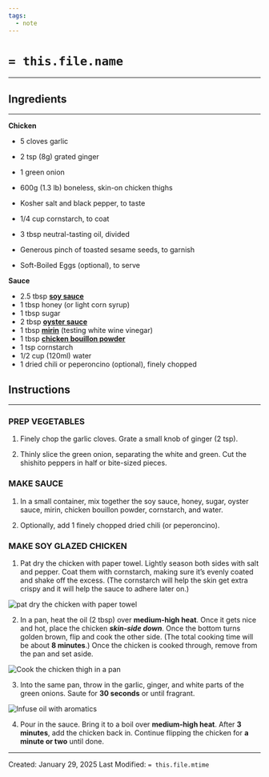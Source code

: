 ```yaml
---
tags:
  - note
---
```

# `= this.file.name`
---

## Ingredients
---

**Chicken**
- 5 cloves garlic
- 2 tsp (8g) grated ginger
- 1 green onion
- 600g (1.3 lb) boneless, skin-on chicken thighs
- Kosher salt and black pepper, to taste
- 1/4 cup cornstarch, to coat
- 3 tbsp neutral-tasting oil, divided

- Generous pinch of toasted sesame seeds, to garnish
- Soft-Boiled Eggs (optional), to serve

**Sauce**
- 2.5 tbsp **[soy sauce](https://amzn.to/3RuaZAS)**
- 1 tbsp honey (or light corn syrup)
- 1 tbsp sugar
- 2 tbsp **[oyster sauce](https://amzn.to/3yRHMbQ)**
- 1 tbsp **[mirin](https://amzn.to/3IpcFYb)** (testing white wine vinegar)
- 1 tbsp **[chicken bouillon powder](https://amzn.to/3bZjW4Q)**
- 1 tsp cornstarch
- 1/2 cup (120ml) water
- 1 dried chili or peperoncino (optional), finely chopped


## Instructions
---
### **PREP VEGETABLES**

1. Finely chop the garlic cloves. Grate a small knob of ginger (2 tsp).

2. Thinly slice the green onion, separating the white and green. Cut the shishito peppers in half or bite-sized pieces.

### **MAKE SAUCE**

1. In a small container, mix together the soy sauce, honey, sugar, oyster sauce, mirin, chicken bouillon powder, cornstarch, and water.

2. Optionally, add 1 finely chopped dried chili (or peperoncino).

### **MAKE SOY GLAZED CHICKEN**

1. Pat dry the chicken with paper towel. Lightly season both sides with salt and pepper. Coat them with cornstarch, making sure it’s evenly coated and shake off the excess. (The cornstarch will help the skin get extra crispy and it will help the sauce to adhere later on.)

![pat dry the chicken with paper towel](https://aaronandclaire.com/wp-content/uploads/2023/06/간장치킨2-1-1024x576.jpg)

2. In a pan, heat the oil (2 tbsp) over **medium-high heat**. Once it gets nice and hot, place the chicken **_skin-side down_**. Once the bottom turns golden brown, flip and cook the other side. (The total cooking time will be about **8 minutes**.) Once the chicken is cooked through, remove from the pan and set aside.

![Cook the chicken thigh in a pan](https://aaronandclaire.com/wp-content/uploads/2023/06/간장치킨5-1024x576.jpg)

3. Into the same pan, throw in the garlic, ginger, and white parts of the green onions. Saute for **30 seconds** or until fragrant.

![Infuse oil with aromatics](https://aaronandclaire.com/wp-content/uploads/2023/06/간장치킨7-1024x576.jpg)

4. Pour in the sauce. Bring it to a boil over **medium-high heat**. After **3 minutes**, add the chicken back in. Continue flipping the chicken for **a minute or two** until done.


---
Created: January 29, 2025
Last Modified: `= this.file.mtime`
